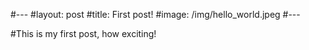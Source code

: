 #---
#layout: post
#title: First post!
#image: /img/hello_world.jpeg
#---

#This is my first post, how exciting!
